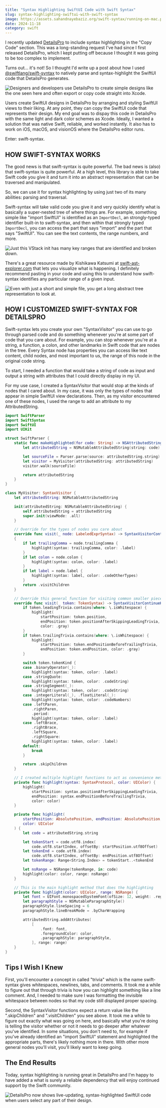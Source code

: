 ```yaml
---
title: "Syntax Highlighting SwiftUI Code with Swift Syntax"
slug: syntax-highlighting-swiftui-with-swift-syntax
image: https://assets.sahandnayebaziz.org/swift-syntax/running-on-mac.png
date: 2024-11-18
category: swift
---
```


I recently updated [DetailsPro](https://detailspro.app) to include syntax highlighting in the "Copy Code" section. This was a long-standing request I've had since I first released DetailsPro, which I kept putting off because I thought it was going to be too complex to implement.

Turns out... it's not! So I thought I'd write up a post about how I used [@swiftlang/swift-syntax](https://swiftpackageindex.com/swiftlang/swift-syntax) to natively parse and syntax-highlight the SwiftUI code that DetailsPro generates.

![Designers and developers use DetailsPro to create simple designs like the one seen here and often export or copy code straight into Xcode.](https://assets.sahandnayebaziz.org/swift-syntax/end-goal.jpg)

Users create SwiftUI designs in DetailsPro by arranging and styling SwiftUI views to their liking. At any point, they can copy the SwiftUI code that represents their design. My end goal was to dispay this code in DetailsPro with the same light and dark color schemes as Xcode. Ideally, I wanted a solution that was native Swift, reliable, and worked instantly. It also has to work on iOS, macOS, and visionOS where the DetailsPro editor runs.

Enter: swift-syntax.

## HOW SWIFT-SYNTAX WORKS

The good news is that swift-syntax is quite powerful. The bad news is (also) that swift-syntax is quite powerful. At a high level, this library is able to take Swift code you give it and turn it into an abstract representation that can be traversed and manipulated.

So, we can use it for syntax highlighting by using just two of its many abilities: parsing and traversal.

Swift-syntax will take valid code you give it and very quickly identify what is basically a super-nested tree of where things are. For example, something simple like "import SwiftUI" is identified as an `ImportDecl`, an strongly-typed identifier built-in to swift-syntax, and then within that strongly typed `ImportDecl`, you can access the part that says "import" and the part that says "SwiftUI". You can see the text contents, the range numbers, and more.

![Just this VStack init has many key ranges that are identified and broken down.](https://assets.sahandnayebaziz.org/swift-syntax/highlighting-breakdown.jpg)

There's a great resource made by Kishikawa Katsumi at [swift-ast-explorer.com](https://swift-ast-explorer.com) that lets you visualize what is happening. I definitely recommend pasting in your code and using this to understand how swift-syntax identifies any particular range of a given input.

![Even with just a short and simple file, you get a long abstract tree representation to look at.](https://assets.sahandnayebaziz.org/swift-syntax/ast-explorer.png)

## HOW I CUSTOMIZED SWIFT-SYNTAX FOR DETAILSPRO

Swift-syntax lets you create your own "SyntaxVisitor" you can use to go through parsed code and do something whenever you're at some part of code that you care about. For example, you can stop whenever you're at a string, a function, a colon, and other landmarks in Swift code that are nodes in the tree. Every Syntax node has properties you can access like text content, child nodes, and most important to us, the range of this node in the original code string.

To start, I needed a function that would take a string of code as input and output a string with attributes that I could directly display in my UI.

For my use case, I created a SyntaxVisitor that would stop at the kinds of nodes that I cared about. In my case, it was only the types of nodes that appear in simple SwiftUI view declarations. Then, as my visitor encountered one of these nodes, I used the range to add an attribute to my AttributedString. 


```swift
import SwiftParser
import SwiftSyntax
import SwiftUI
import UIKit

struct SwiftParser {
    static func makeHighlighted(for code: String) -> NSAttributedString {
        let attributedString = NSMutableAttributedString(string: code)

        let sourceFile = Parser.parse(source: attributedString.string)
        let visitor = MyVisitor(attributedString: attributedString)
        visitor.walk(sourceFile)

        return attributedString
    }
}

class MyVisitor: SyntaxVisitor {
    let attributedString: NSMutableAttributedString

    init(attributedString: NSMutableAttributedString) {
        self.attributedString = attributedString
        super.init(viewMode: .all)
    }

    // Override for the types of nodes you care about
    override func visit(_ node: LabeledExprSyntax) -> SyntaxVisitorContinueKind
    {
        if let trailingComma = node.trailingComma {
            highlight(syntax: trailingComma, color: .label)
        }
        if let colon = node.colon {
            highlight(syntax: colon, color: .label)
        }
        if let label = node.label {
            highlight(syntax: label, color: .codeOtherTypes)
        }
        return .visitChildren
    }

    // Override this general function for visiting common smaller pieces of code
    override func visit(_ token: TokenSyntax) -> SyntaxVisitorContinueKind {
        if token.leadingTrivia.contains(where: \.isWhitespace) {
            highlight(
                startPosition: token.position,
                endPosition: token.positionAfterSkippingLeadingTrivia,
                color: .gray)
        }
        if token.trailingTrivia.contains(where: \.isWhitespace) {
            highlight(
                startPosition: token.endPositionBeforeTrailingTrivia,
                endPosition: token.endPosition, color: .gray)
        }

        switch token.tokenKind {
        case .binaryOperator(_):
            highlight(syntax: token, color: .label)
        case .stringQuote:
            highlight(syntax: token, color: .codeString)
        case .stringSegment(_):
            highlight(syntax: token, color: .codeString)
        case .integerLiteral(_), .floatLiteral(_):
            highlight(syntax: token, color: .codeNumbers)
        case .leftParen,
            .rightParen,
            .period:
            highlight(syntax: token, color: .label)
        case .leftBrace,
            .rightBrace,
            .leftSquare,
            .rightSquare:
            highlight(syntax: token, color: .label)
        default:
            break
        }

        return .skipChildren
    }

    // I created multiple highlight functions to act as convenience methods
    private func highlight(syntax: SyntaxProtocol, color: UIColor) {
        highlight(
            startPosition: syntax.positionAfterSkippingLeadingTrivia,
            endPosition: syntax.endPositionBeforeTrailingTrivia,
            color: color)
    }

    private func highlight(
        startPosition: AbsolutePosition, endPosition: AbsolutePosition,
        color: UIColor
    ) {
        let code = attributedString.string

        let tokenStart = code.utf8.index(
            code.utf8.startIndex, offsetBy: startPosition.utf8Offset)
        let tokenEnd = code.utf8.index(
            code.utf8.startIndex, offsetBy: endPosition.utf8Offset)
        let tokenRange: Range<String.Index> = tokenStart..<tokenEnd

        let nsRange = NSRange(tokenRange, in: code)
        highlight(color: color, range: nsRange)
    }

    // This is the main highlight method that does the highlighting
    private func highlight(color: UIColor, range: NSRange) {
        let font = UIFont.monospacedSystemFont(ofSize: 12, weight: .regular)
        let paragraphStyle = NSMutableParagraphStyle()
        paragraphStyle.lineSpacing = 6
        paragraphStyle.lineBreakMode = .byCharWrapping

        attributedString.addAttributes(
            [
                .font: font,
                .foregroundColor: color,
                .paragraphStyle: paragraphStyle,
            ], range: range)
    }
}
```

## Tips I Wish I Knew

First, you'll encounter a concept in called "trivia" which is the name swift-syntax gives whitespaces, newlines, tabs, and comments. It took me a while to figure out that through trivia is how you can highlight something like a line comment. And, I needed to make sure I was formatting the invisible whitespace between nodes so that my code still displayed proper spacing. 

Second, the SyntaxVisitor functions expect a return value like the ".skipChildren" and ".visitChildren" you see above. It took me a while to figure out exactly what was going on here, and basically what you're doing is telling the visitor whether or not it needs to go deeper after whatever you've identified. In some situations, you don't need to, for example if you've already identified an "import SwiftUI" statement and highlighted the appropriate parts, there's likely nothing more in there. With other more general nodes you'll visit, you'll likely want to keep going.

## The End Results

Today, syntax highlighting is running great in DetailsPro and I'm happy to have added a what is surely a reliable dependency that will enjoy continued support by the Swift community. 

![DetailsPro now shows live-updating, syntax-highlighted SwiftUI code when users select any part of their design.](https://assets.sahandnayebaziz.org/swift-syntax/running-on-mac.png)